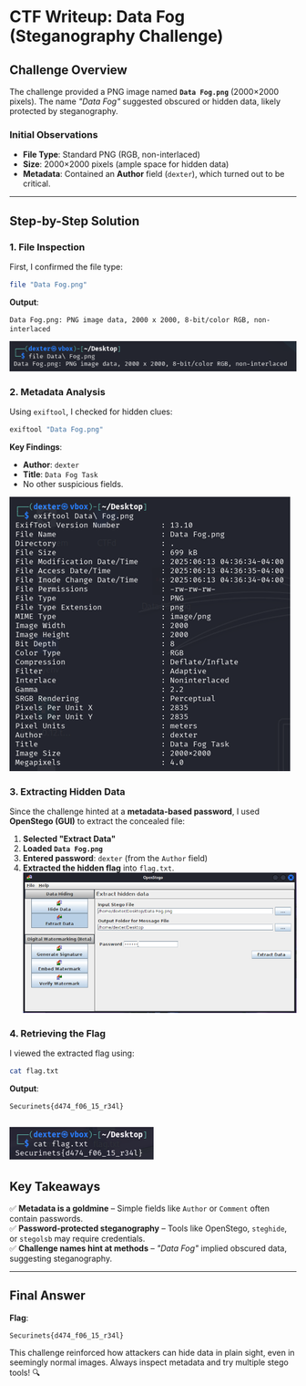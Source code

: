 # **CTF Writeup: Data Fog (Steganography Challenge)**

## **Challenge Overview**

The challenge provided a PNG image named **`Data Fog.png`** (2000×2000 pixels). The name _"Data Fog"_ suggested obscured or hidden data, likely protected by steganography.

### **Initial Observations**

- **File Type**: Standard PNG (RGB, non-interlaced)
- **Size**: 2000×2000 pixels (ample space for hidden data)
- **Metadata**: Contained an **Author** field (`dexter`), which turned out to be critical.

---

## **Step-by-Step Solution**

### **1. File Inspection**

First, I confirmed the file type:

```bash
file "Data Fog.png"
```

**Output**:

```
Data Fog.png: PNG image data, 2000 x 2000, 8-bit/color RGB, non-interlaced
```

![Alt text](img/1.png)

### **2. Metadata Analysis**

Using `exiftool`, I checked for hidden clues:

```bash
exiftool "Data Fog.png"
```

**Key Findings**:

- **Author**: `dexter`
- **Title**: `Data Fog Task`
- No other suspicious fields.

![Alt text](img/2.png)

### **3. Extracting Hidden Data**

Since the challenge hinted at a **metadata-based password**, I used **OpenStego (GUI)** to extract the concealed file:

1. **Selected "Extract Data"**
2. **Loaded `Data Fog.png`**
3. **Entered password**: `dexter` (from the `Author` field)
4. **Extracted the hidden flag** into `flag.txt`.  
   ![Alt text](img/3.png)

### **4. Retrieving the Flag**

I viewed the extracted flag using:

```bash
cat flag.txt
```

**Output**:

```
Securinets{d474_f06_15_r34l}
```

## ![Alt text](img/4.png)

## **Key Takeaways**

✅ **Metadata is a goldmine** – Simple fields like `Author` or `Comment` often contain passwords.  
✅ **Password-protected steganography** – Tools like OpenStego, `steghide`, or `stegolsb` may require credentials.  
✅ **Challenge names hint at methods** – _"Data Fog"_ implied obscured data, suggesting steganography.

---

## **Final Answer**

**Flag**:

```
Securinets{d474_f06_15_r34l}
```

This challenge reinforced how attackers can hide data in plain sight, even in seemingly normal images. Always inspect metadata and try multiple stego tools! 🔍
